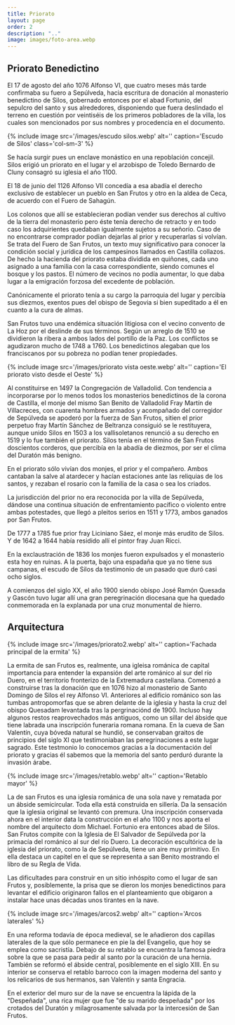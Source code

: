 ```yaml
---
title: Priorato
layout: page
order: 2
description: ".."
image: images/foto-area.webp
---
```


<!--Durante la Reconquista, el 17 de agosto de 1076, Alfonso VI donó el sepulcro del santo y sus alrededores al monasterio benedictino de Silos. En el año 1100 el arzobispo de Toledo Bernardo de Cluny inauguró este templo como priorato de Silos. La desamortización de Mendizábal (1836) provocó la expulsión de los monjes y el abandono y hundimiento del priorato, poniendo fin a más de un milenio de vida contemplativa ininterrumpida en el cañón del Duratón. El uso de esta ermita como templo parroquial permitió su conservación, que hoy se sostiene gracias a los donativos de los visitantes y al cuidado de la hermandad de San Frutos.

### Arquitectura

La ermita de San Frutos es de capital importancia para entender la expansión del arte románico en los territorios fronterizos al sur del río Duero. San Frutos es la segunda iglesia románica más antigua de Segovia, tras la iglesia de El Salvador de Sepúlveda.

La ermita de San Frutos es una iglesia románica de una sola nave, construida toda ella en sillería y rematada por un ábside semicircular. Posteriormente se le añadieron dos capillas laterales, de las que solo permanece en pie la del Evangelio (norte), donde los romeros se encomiendan a la protección de San Frutos. El ábside central, reformado en el siglo XIII, conserva un retablo barroco presidido por una imagen de la Virgen y los relicarios de los tres hermanos.-->



## Priorato Benedictino


El 17 de agosto del año 1076 Alfonso VI, que cuatro meses más tarde confirmaba su fuero a Sepúlveda, hacia escritura de donación al monasterio benedictino de Silos, gobernado entonces por el abad Fortunio, del sepulcro del santo y sus alrededores, disponiendo que fuera deslindado el terreno en cuestión por veintiséis de los primeros pobladores de la villa, los cuales son mencionados por sus nombres y procedencia en el documento. 

{% include image src='/images/escudo silos.webp' alt='' caption='Escudo de Silos' class='col-sm-3' %}


Se hacía surgir pues un enclave monástico en una repoblación concejil. Silos erigió un priorato en el lugar y el arzobispo de Toledo Bernardo de Cluny consagró su iglesia el año 1100.

El 18 de junio del 1126 Alfonso VII concedía a esa abadía el derecho exclusivo de establecer un pueblo en San Frutos y otro en la aldea de Ceca, de acuerdo con el Fuero de Sahagún.

Los colonos que allí se establecieran podían vender sus derechos al cultivo de la tierra del monasterio pero éste tenía derecho de retracto y en todo caso los adquirientes quedaban igualmente sujetos a su señorío. Caso de no encontrarse comprador podían dejarlas al prior y recuperarlas si volvían. Se trata del Fuero de San Frutos, un texto muy significativo para conocer la condición social y jurídica de los campesinos llamados en Castilla collazos. De hecho la hacienda del priorato estaba dividida en quiñones, cada uno asignado a una familia con la casa correspondiente, siendo comunes el bosque y los pastos. El número de vecinos no podía aumentar, lo que daba lugar a la emigración forzosa del excedente de población.

Canónicamente el priorato tenía a su cargo la parroquia del lugar y percibía sus diezmos, exentos pues del obispo de Segovia si bien supeditado a él en cuanto a la cura de almas.

San Frutos tuvo una endémica situación litigiosa con el vecino convento de La Hoz por el deslinde de sus términos. Según un arreglo de 1510 se dividieron la ribera a ambos lados del portillo de la Paz. Los conflictos se agudizaron mucho de 1748 a 1760. Los benedictinos alegaban que los franciscanos por su pobreza no podían tener propiedades.

{% include image src='/images/priorato vista oeste.webp' alt='' caption='El priorato visto desde el Oeste' %}

Al constituirse en 1497 la Congregación de Valladolid. Con tendencia a incorporarse por lo menos todos los monasterios benedictinos de la corona de Castilla, el monje del mismo San Benito de Valladolid Fray Martín de Villacreces, con cuarenta hombres armados y acompañado del corregidor de Sepúlveda se apoderó por la fuerza de San Frutos, sitien el prior perpetuo fray Martín Sánchez de Beltranza consiguió se le restituyera, aunque unido Silos en 1503 a los vallisoletanos renunció a su derecho en 1519 y lo fue también el priorato. Silos tenía en el término de San Frutos doscientos corderos, que percibía en la abadía de diezmos, por ser el clima del Duratón más benigno.

En el priorato sólo vivían dos monjes, el prior y el compañero. Ambos cantaban la salve al atardecer y hacían estaciones ante las reliquias de los santos, y rezaban el rosario con la familia de la casa o sea los criados.

La jurisdicción del prior no era reconocida por la villa de Sepúlveda, dándose una continua situación de enfrentamiento pacífico o violento entre ambas potestades, que llegó a pleitos serios en 1511 y 1773, ambos ganados por San Frutos.

De 1777 a 1785 fue prior fray Liciniano Sáez, el monje más erudito de Silos. Y de 1642 a 1644 había residido allí el pintor fray Juan Ricci.

En la exclaustración de 1836 los monjes fueron expulsados y el monasterio esta hoy en ruinas. A la puerta, bajo una espadaña que ya no tiene sus campanas, el escudo de Silos da testimonio de un pasado que duró casi ocho siglos.

A comienzos del siglo XX, el año 1900 siendo obispo José Ramón Quesada y Gascón tuvo lugar allí una gran peregrinación diocesana que ha quedado conmemorada en la explanada por una cruz monumental de hierro.




## Arquitectura

{% include image src='/images/priorato2.webp' alt='' caption='Fachada principal de la ermita' %}

La ermita de san Frutos es, realmente, una igleisa románica de capital importancia para entender la expansión del arte románico al sur del río Duero, en el territorio fronterizo de la Extremadura castellana. Comenzó a construirse tras la donación que en 1076 hizo al monasterio de Santo Domingo de Silos el rey Alfonso VI. Anteriores al edificio románico son las tumbas antropomorfas que se abren delante de la iglesia y hasta la cruz del obispo Quesadam levantada tras la pergrinaciónd de 1900. Incluso hay algunos restos reaprovechados más antiguos, como un sillar del ábside que tiene labrada una inscripción funeraria romana romana. En la cueva de San Valentín, cuya bóveda natural se hundió, se conservaban graitos de principios del siglo XI que testimoniaban las peregrinaciones a este lugar sagrado. Este testmonio lo conocemos gracias a la documentación del priorato y gracias él sabemos que la memoria del santo perduró durante la invasión árabe.

{% include image src='/images/retablo.webp' alt='' caption='Retablo mayor' %}

La de san Frutos es una iglesia románica de una sola nave y rematada por un ábside semicircular. Toda ella está construida en sillería. Da la sensación que la iglesia original se levantó con premura. Una inscripción conservada ahora en el interior data la construcción en el año 1100 y nos aporta el nombre del arquitecto dom Michael. Fortunio era entonces abad de Silos. San Frutos compite con la Iglesia de El Salvador de Sepúlveda por la primacía del románico al sur del río Duero. La decoración escultórica de la iglesia del priorato, como la de Sepúlveda, tiene un aire muy primitivo. En ella destaca un capitel en el que se representa a san Benito mostrando el libro de su Regla de Vida.

Las dificultades para construir en un sitio inhóspito como el lugar de san Frutos y, posiblemente, la prisa que se dieron los monjes benedictinos para levantar el edificio originaron fallos en el planteamiento que obigaron a instalar hace unas décadas unos tirantes en la nave.

{% include image src='/images/arcos2.webp' alt='' caption='Arcos laterales' %}

En una reforma todavía de época medieval, se le añadieron dos capillas laterales de la que sólo permanece en pie la del Evangelio, que hoy se emplea como sacristía. Debajo de su retablo se encuentra la famosa piedra sobre la que se pasa para pedir al santo por la curación de una hernia. También se reformó el ábside central, posiblemente en el siglo XIII. En su interior se conserva el retablo barroco con la imagen moderna del santo y los relicarios de sus hermanos, san  Valentín y santa Engracia.

En el exterior del muro sur de la nave se encuentra la lápida de la "Despeñada", una rica mujer que fue "de su marido despeñada" por los crotados del Duratón y milagrosamente salvada por la intercesión de San Frutos.
